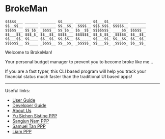 # BrokeMan

```
$$$$$___ ______ _______ $$_____ _______ $$___$$_ _______ _______
$$__$$__ ______ _______ $$__$$_ _$$$$__ $$$_$$$_ $$$$$__ _______
$$$$$___ $$_$$_ _$$$$__ $$_$$__ $$__$$_ $$$$$$$_ ____$$_ $$$$$__
$$___$$_ $$$_$_ $$__$$_ $$$$___ $$$$$$_ $$_$_$$_ _$$$$$_ $$__$$_
$$___$$_ $$____ $$__$$_ $$_$$__ $$_____ $$___$$_ $$__$$_ $$__$$_
$$$$$$__ $$____ _$$$$__ $$__$$_ _$$$$$_ $$___$$_ _$$$$$_ $$__$$_
```

Welcome to BrokeMan!

Your personal budget manager to prevent you to become broke like me...

If you are a fast typer, this CLI based program will help you track your financial status much faster than the traditional UI based apps!

---

Useful links:
* [User Guide](docs/UserGuide.md)
* [Developer Guide](docs/DeveloperGuide.md)
* [About Us](docs/AboutUs.md)
* [Yu Sichen Sistine PPP](docs/team/sistine-yu.md)
* [Sangjun Nam PPP](docs/team/namsengi11.md)
* [Samuel Tan PPP](docs/team/samueltansw.md)
* [Liam PPP](docs/team/speciliam.md)
